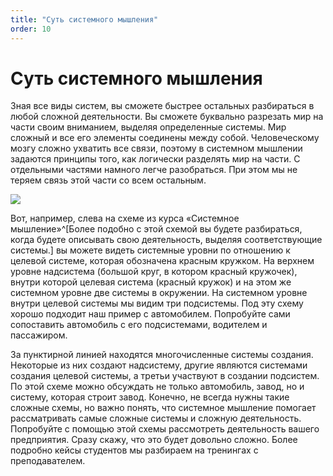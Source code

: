 ```yaml
---
title: "Суть системного мышления"
order: 10
---
```


# Суть системного мышления

Зная все виды систем, вы сможете быстрее остальных разбираться в любой сложной деятельности. Вы сможете буквально разрезать мир на части своим вниманием, выделяя определенные системы. Мир сложный и все его элементы соединены между собой. Человеческому мозгу сложно ухватить все связи, поэтому в системном мышлении задаются принципы того, как логически разделять мир на части. С отдельными частями намного легче разобраться. При этом мы не теряем связь этой части со всем остальным.

![](/ru/systems-thinking-introduction/Systems_Thinking_Essence_Timeline.png)

Вот, например, слева на схеме из курса «Системное мышление»^[Более подобно с этой схемой вы будете разбираться, когда будете описывать свою деятельность, выделяя соответствующие системы.] вы можете видеть системные уровни по отношению к целевой системе, которая обозначена красным кружком. На верхнем уровне надсистема (большой круг, в котором красный кружочек), внутри которой целевая система (красный кружок) и на этом же системном уровне две системы в окружении. На системном уровне внутри целевой системы мы видим три подсистемы. Под эту схему хорошо подходит наш пример с автомобилем. Попробуйте сами сопоставить автомобиль с его подсистемами, водителем и пассажиром.

За пунктирной линией находятся многочисленные системы создания. Некоторые из них создают надсистему, другие являются системами создания целевой системы, а третьи участвуют в создании подсистем. По этой схеме можно обсуждать не только автомобиль, завод, но и систему, которая строит завод. Конечно, не всегда нужны такие сложные схемы, но важно понять, что системное мышление помогает рассматривать самые сложные системы и сложную деятельность. Попробуйте с помощью этой схемы рассмотреть деятельность вашего предприятия. Сразу скажу, что это будет довольно сложно. Более подробно кейсы студентов мы разбираем на тренингах с преподавателем.